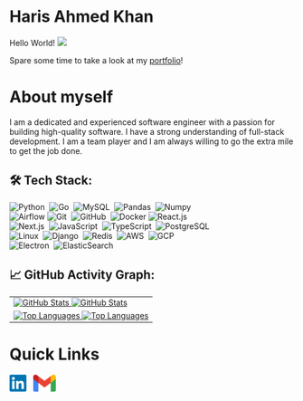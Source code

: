 # Haris Ahmed Khan

<p>Hello World! <img src="https://raw.githubusercontent.com/MartinHeinz/MartinHeinz/master/wave.gif" height="21"></p>
<p>Spare some time to take a look at my <a href="https://hariskhan.site">portfolio</a>!</p>

# About myself

I am a dedicated and experienced software engineer with a passion for building high-quality software. I have a strong
understanding of full-stack development. I am a team player and I am always willing to go the extra mile to get the job
done.

## 🛠️ Tech Stack:
![Python](https://img.shields.io/badge/-Python-555?style=flat&logo=python)&nbsp;
![Go](https://img.shields.io/badge/-Go-555?style=flat&logo=go)&nbsp;
![MySQL](https://img.shields.io/badge/-MySQL-555?style=flat&logo=mysql&logoColor=fff)&nbsp;
![Pandas](https://img.shields.io/badge/-Pandas-555?style=flat&logo=pandas)&nbsp;
![Numpy](https://img.shields.io/badge/-Numpy-555?style=flat&logo=numpy)&nbsp;\
![Airflow](https://img.shields.io/badge/-Airflow-555?style=flat&logo=Apache-Airflow)
![Git](https://img.shields.io/badge/-Git-555?style=flat&logo=git)&nbsp;
![GitHub](https://img.shields.io/badge/-GitHub-555?style=flat&logo=github)&nbsp;
![Docker](https://img.shields.io/badge/-Docker-555?style=flat&logo=Docker)
![React.js](https://img.shields.io/badge/-React.js-555?style=flat&logo=React)&nbsp;\
![Next.js](https://img.shields.io/badge/-Next.js-555?style=flat&logo=Nextdotjs)&nbsp;
![JavaScript](https://img.shields.io/badge/-JavaScript-555?style=flat&logo=javascript)&nbsp;
![TypeScript](https://img.shields.io/badge/-TypeScript-555?style=flat&logo=typescript)&nbsp;
![PostgreSQL](https://img.shields.io/badge/-PostgreSQL-555?style=flat&logo=postgresql)&nbsp;\
![Linux](https://img.shields.io/badge/-Linux-555?style=flat&logo=linux)&nbsp;
![Django](https://img.shields.io/badge/-Django-555?style=flat&logo=django)&nbsp;
![Redis](https://img.shields.io/badge/-Redis-555?style=flat&logo=redis)&nbsp;
![AWS](https://img.shields.io/badge/-AWS-555?style=flat&logo=amazonwebservices)&nbsp;
![GCP](https://img.shields.io/badge/-GCP-555?style=flat&logo=googlecloud)&nbsp;\
![Electron](https://img.shields.io/badge/-Electron-555?style=flat&logo=electron&logoColor=89c6f5)&nbsp;
![ElasticSearch](https://img.shields.io/badge/-ElasticSearch-555?style=flat&logo=elasticsearch)&nbsp;

## 📈 GitHub Activity Graph:

<table align="center">
    <tr>
        <td>
            <a href="https://github.com/Haklifesavr#gh-light-mode-only">
                <img width="400" src="https://github-readme-stats.vercel.app/api?username=Haklifesavr&theme=default&hide_border=false&include_all_commits=true&count_private=true#gh-light-mode-only" alt="GitHub Stats"/>
            </a>
            <a href="https://github.com/Haklifesavr#gh-dark-mode-only">
                <img width="400" src="https://github-readme-stats.vercel.app/api?username=Haklifesavr&theme=tokyonight&hide_border=false&include_all_commits=true&count_private=true#gh-dark-mode-only" alt="GitHub Stats"/>
            </a>
        </td>
    </tr>
    <tr>
        <td align="center" colspan="2">
            <a href="https://github.com/Haklifesavr#gh-light-mode-only">
                <img width="400" src="https://github-readme-stats.vercel.app/api/top-langs/?username=Haklifesavr&theme=default&hide_border=false&include_all_commits=true&count_private=true&layout=compact#gh-light-mode-only" alt="Top Languages"/>
            </a>
            <a href="https://github.com/Haklifesavr#gh-dark-mode-only">
                <img width="400" src="https://github-readme-stats.vercel.app/api/top-langs/?username=Haklifesavr&theme=tokyonight&hide_border=false&include_all_commits=true&count_private=true&layout=compact#gh-dark-mode-only" alt="Top Languages"/>
            </a>
        </td>
    </tr>
</table>

# Quick Links

<a href="https://www.linkedin.com/in/haris-ahmed-khan-819309192//"><img height="30" src="https://github.com/Haklifesavr/Haklifesavr/blob/main/images/linkedin.png"></a>&nbsp;&nbsp;
<a href="mailto:hak173129@gmail.com"><img height="30" src="https://github.com/Haklifesavr/Haklifesavr/blob/main/images/gmail.png"></a>&nbsp;&nbsp;

